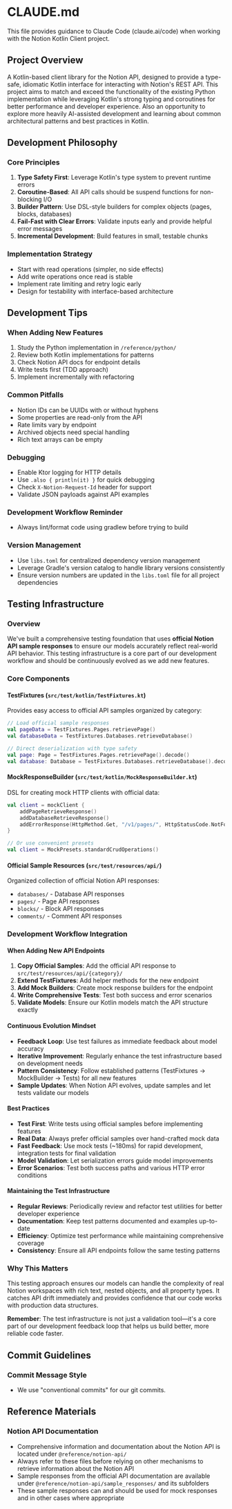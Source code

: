 # CLAUDE.md

This file provides guidance to Claude Code (claude.ai/code) when working with the Notion Kotlin Client project.

## Project Overview

A Kotlin-based client library for the Notion API, designed to provide a type-safe, idiomatic Kotlin interface for 
interacting with Notion's REST API. This project aims to match and exceed the functionality of the existing Python 
implementation while leveraging Kotlin's strong typing and coroutines for better performance and developer experience.
Also an opportunity to explore more heavily AI-assisted development and learning about common architectural patterns
and best practices in Kotlin.

## Development Philosophy

### Core Principles
1. **Type Safety First**: Leverage Kotlin's type system to prevent runtime errors
2. **Coroutine-Based**: All API calls should be suspend functions for non-blocking I/O
3. **Builder Pattern**: Use DSL-style builders for complex objects (pages, blocks, databases)
4. **Fail-Fast with Clear Errors**: Validate inputs early and provide helpful error messages
5. **Incremental Development**: Build features in small, testable chunks

### Implementation Strategy
- Start with read operations (simpler, no side effects)
- Add write operations once read is stable
- Implement rate limiting and retry logic early
- Design for testability with interface-based architecture

## Development Tips

### When Adding New Features
1. Study the Python implementation in `/reference/python/`
2. Review both Kotlin implementations for patterns
3. Check Notion API docs for endpoint details
4. Write tests first (TDD approach)
5. Implement incrementally with refactoring

### Common Pitfalls
- Notion IDs can be UUIDs with or without hyphens
- Some properties are read-only from the API
- Rate limits vary by endpoint
- Archived objects need special handling
- Rich text arrays can be empty

### Debugging
- Enable Ktor logging for HTTP details
- Use `.also { println(it) }` for quick debugging
- Check `X-Notion-Request-Id` header for support
- Validate JSON payloads against API examples

### Development Workflow Reminder
- Always lint/format code using gradlew before trying to build

### Version Management
- Use `libs.toml` for centralized dependency version management
- Leverage Gradle's version catalog to handle library versions consistently
- Ensure version numbers are updated in the `libs.toml` file for all project dependencies

## Testing Infrastructure

### Overview
We've built a comprehensive testing foundation that uses **official Notion API sample responses** to ensure our models accurately reflect real-world API behavior. This testing infrastructure is a core part of our development workflow and should be continuously evolved as we add new features.

### Core Components

#### TestFixtures (`src/test/kotlin/TestFixtures.kt`)
Provides easy access to official API samples organized by category:
```kotlin
// Load official sample responses
val pageData = TestFixtures.Pages.retrievePage()
val databaseData = TestFixtures.Databases.retrieveDatabase()

// Direct deserialization with type safety
val page: Page = TestFixtures.Pages.retrievePage().decode()
val database: Database = TestFixtures.Databases.retrieveDatabase().decode()
```

#### MockResponseBuilder (`src/test/kotlin/MockResponseBuilder.kt`)
DSL for creating mock HTTP clients with official data:
```kotlin
val client = mockClient {
    addPageRetrieveResponse()
    addDatabaseRetrieveResponse()
    addErrorResponse(HttpMethod.Get, "/v1/pages/", HttpStatusCode.NotFound)
}

// Or use convenient presets
val client = MockPresets.standardCrudOperations()
```

#### Official Sample Resources (`src/test/resources/api/`)
Organized collection of official Notion API responses:
- `databases/` - Database API responses
- `pages/` - Page API responses  
- `blocks/` - Block API responses
- `comments/` - Comment API responses

### Development Workflow Integration

#### When Adding New API Endpoints
1. **Copy Official Samples**: Add the official API response to `src/test/resources/api/{category}/`
2. **Extend TestFixtures**: Add helper methods for the new endpoint
3. **Add Mock Builders**: Create mock response builders for the endpoint
4. **Write Comprehensive Tests**: Test both success and error scenarios
5. **Validate Models**: Ensure our Kotlin models match the API structure exactly

#### Continuous Evolution Mindset
- **Feedback Loop**: Use test failures as immediate feedback about model accuracy
- **Iterative Improvement**: Regularly enhance the test infrastructure based on development needs
- **Pattern Consistency**: Follow established patterns (TestFixtures → MockBuilder → Tests) for all new features
- **Sample Updates**: When Notion API evolves, update samples and let tests validate our models

#### Best Practices
- **Test First**: Write tests using official samples before implementing features
- **Real Data**: Always prefer official samples over hand-crafted mock data
- **Fast Feedback**: Use mock tests (~180ms) for rapid development, integration tests for final validation
- **Model Validation**: Let serialization errors guide model improvements
- **Error Scenarios**: Test both success paths and various HTTP error conditions

#### Maintaining the Test Infrastructure
- **Regular Reviews**: Periodically review and refactor test utilities for better developer experience
- **Documentation**: Keep test patterns documented and examples up-to-date
- **Efficiency**: Optimize test performance while maintaining comprehensive coverage
- **Consistency**: Ensure all API endpoints follow the same testing patterns

### Why This Matters
This testing approach ensures our models can handle the complexity of real Notion workspaces with rich text, nested objects, and all property types. It catches API drift immediately and provides confidence that our code works with production data structures.

**Remember**: The test infrastructure is not just a validation tool—it's a core part of our development feedback loop that helps us build better, more reliable code faster.

## Commit Guidelines

### Commit Message Style
- We use "conventional commits" for our git commits.

## Reference Materials

### Notion API Documentation
- Comprehensive information and documentation about the Notion API is located under `@reference/notion-api/`
- Always refer to these files before relying on other mechanisms to retrieve information about the Notion API
- Sample responses from the official API documentation are available under `@reference/notion-api/sample_responses/` and its subfolders
- These sample responses can and should be used for mock responses and in other cases where appropriate